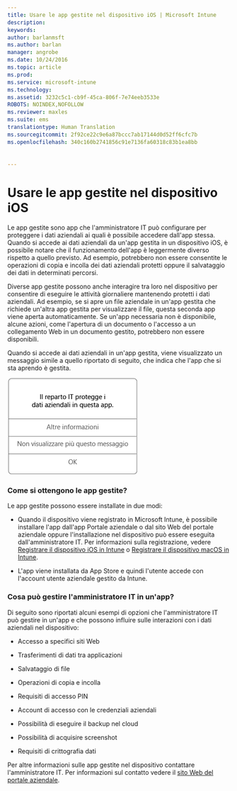 ```yaml
---
title: Usare le app gestite nel dispositivo iOS | Microsoft Intune
description: 
keywords: 
author: barlanmsft
ms.author: barlan
manager: angrobe
ms.date: 10/24/2016
ms.topic: article
ms.prod: 
ms.service: microsoft-intune
ms.technology: 
ms.assetid: 3232c5c1-cb9f-45ca-806f-7e74eeb3533e
ROBOTS: NOINDEX,NOFOLLOW
ms.reviewer: maxles
ms.suite: ems
translationtype: Human Translation
ms.sourcegitcommit: 2f92ce22c9e6a87bccc7ab17144d0d52ff6cfc7b
ms.openlocfilehash: 340c160b2741856c91e7136fa60318c83b1ea8bb


---
```



# <a name="use-managed-apps-on-your-ios-device"></a>Usare le app gestite nel dispositivo iOS

Le app gestite sono app che l'amministratore IT può configurare per proteggere i dati aziendali ai quali è possibile accedere dall'app stessa. Quando si accede ai dati aziendali da un'app gestita in un dispositivo iOS, è possibile notare che il funzionamento dell'app è leggermente diverso rispetto a quello previsto. Ad esempio, potrebbero non essere consentite le operazioni di copia e incolla dei dati aziendali protetti oppure il salvataggio dei dati in determinati percorsi.

Diverse app gestite possono anche interagire tra loro nel dispositivo per consentire di eseguire le attività giornaliere mantenendo protetti i dati aziendali. Ad esempio, se si apre un file aziendale in un'app gestita che richiede un'altra app gestita per visualizzare il file, questa seconda app viene aperta automaticamente. Se un'app necessaria non è disponibile, alcune azioni, come l'apertura di un documento o l'accesso a un collegamento Web in un documento gestito, potrebbero non essere disponibili.

Quando si accede ai dati aziendali in un'app gestita, viene visualizzato un messaggio simile a quello riportato di seguito, che indica che l'app che si sta aprendo è gestita.

![gestite-apps-messaggio-ios](./media/managed-apps-message.png)

### <a name="how-do-i-get-managed-apps"></a>Come si ottengono le app gestite?
Le app gestite possono essere installate in due modi:

-   Quando il dispositivo viene registrato in Microsoft Intune, è possibile installare l'app dall'app Portale aziendale o dal sito Web del portale aziendale oppure l'installazione nel dispositivo può essere eseguita dall'amministratore IT. Per informazioni sulla registrazione, vedere [Registrare il dispositivo iOS in Intune](enroll-your-device-in-intune-ios.md) o [Registrare il dispositivo macOS in Intune](enroll-your-device-in-intune-macos.md).

-   L'app viene installata da App Store e quindi l'utente accede con l'account utente aziendale gestito da Intune.

### <a name="what-can-my-it-admin-manage-in-an-app"></a>Cosa può gestire l'amministratore IT in un'app?
Di seguito sono riportati alcuni esempi di opzioni che l'amministratore IT può gestire in un'app e che possono influire sulle interazioni con i dati aziendali nel dispositivo:

-   Accesso a specifici siti Web

-   Trasferimenti di dati tra applicazioni

-   Salvataggio di file

-   Operazioni di copia e incolla

-   Requisiti di accesso PIN

-   Account di accesso con le credenziali aziendali

-   Possibilità di eseguire il backup nel cloud

-   Possibilità di acquisire screenshot

-   Requisiti di crittografia dati


Per altre informazioni sulle app gestite nel dispositivo contattare l'amministratore IT. Per informazioni sul contatto vedere il [sito Web del portale aziendale](http://portal.manage.microsoft.com).



<!--HONumber=Dec16_HO2-->


